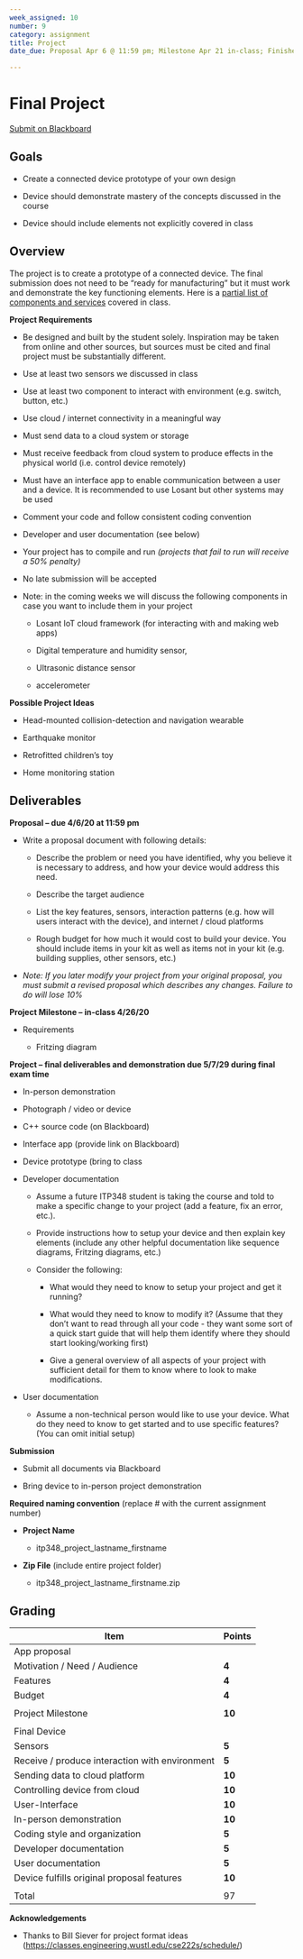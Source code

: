 ```yaml
---
week_assigned: 10
number: 9
category: assignment
title: Project
date_due: Proposal Apr 6 @ 11:59 pm; Milestone Apr 21 in-class; Finished device and presentation May 7 during final exam time

---
```


Final Project
=============

[Submit on Blackboard](https://blackboard.usc.edu/)

Goals
-----

-   Create a connected device prototype of your own design

-   Device should demonstrate mastery of the concepts discussed in the course

-   Device should include elements not explicitly covered in class

Overview
--------

The project is to create a prototype of a connected device. The final submission
does not need to be “ready for manufacturing” but it must work and demonstrate
the key functioning elements. Here is a [partial list of components and services](sample_components) covered in class.

**Project Requirements**

-   Be designed and built by the student solely. Inspiration may be taken from
    online and other sources, but sources must be cited and final project must
    be substantially different.

-   Use at least two sensors we discussed in class

-   Use at least two component to interact with environment (e.g. switch, button, etc.)

-   Use cloud / internet connectivity in a meaningful way

-   Must send data to a cloud system or storage

-   Must receive feedback from cloud system to produce effects in the physical
    world (i.e. control device remotely)

-   Must have an interface app to enable communication between a user and a
    device. It is recommended to use Losant but other systems may be used

-   Comment your code and follow consistent coding convention

-   Developer and user documentation (see below)

-   Your project has to compile and run *(projects that fail to run will receive
    a 50% penalty)*

-   No late submission will be accepted

-   Note: in the coming weeks we will discuss the following components in case
    you want to include them in your project

    -   Losant IoT cloud framework (for interacting with and making web apps)

    -   Digital temperature and humidity sensor,

    -   Ultrasonic distance sensor

    -   accelerometer

**Possible Project Ideas**

-   Head-mounted collision-detection and navigation wearable

-   Earthquake monitor

-   Retrofitted children’s toy

-   Home monitoring station

Deliverables
------------

**Proposal – due 4/6/20 at 11:59 pm**

-   Write a proposal document with following details:

    -   Describe the problem or need you have identified, why you believe it is
        necessary to address, and how your device would address this need.

    -   Describe the target audience

    -   List the key features, sensors, interaction patterns (e.g. how will
        users interact with the device), and internet / cloud platforms

    -   Rough budget for how much it would cost to build your device. You should
        include items in your kit as well as items not in your kit (e.g.
        building supplies, other sensors, etc.)

-   *Note: If you later modify your project from your original proposal, you
    must submit a revised proposal which describes any changes. Failure to do
    will lose 10%*

**Project Milestone – in-class 4/26/20**

-   Requirements

    -   Fritzing diagram

**Project – final deliverables and demonstration due 5/7/29 during final exam time**

-   In-person demonstration

-   Photograph / video or device

-   C++ source code (on Blackboard)

-   Interface app (provide link on Blackboard)

-   Device prototype (bring to class

-   Developer documentation

    -   Assume a future ITP348 student is taking the course and told to make a
        specific change to your project (add a feature, fix an error, etc.).

    -   Provide instructions how to setup your device and then explain key
        elements (include any other helpful documentation like sequence
        diagrams, Fritzing diagrams, etc.)

    -   Consider the following:

        -   What would they need to know to setup your project and get it
            running?

        -   What would they need to know to modify it? (Assume that they don’t
            want to read through all your code - they want some sort of a quick
            start guide that will help them identify where they should start
            looking/working first)

        -   Give a general overview of all aspects of your project with
            sufficient detail for them to know where to look to make
            modifications.

-   User documentation

    -   Assume a non-technical person would like to use your device. What do
        they need to know to get started and to use specific features? (You can
        omit initial setup)

**Submission**

-   Submit all documents via Blackboard

-   Bring device to in-person project demonstration

**Required naming convention** (replace \# with the current assignment number)

-   **Project Name**

    -   itp348_project_lastname_firstname

-   **Zip File** (include entire project folder)

    -   itp348_project_lastname_firstname.zip

Grading
-------

| Item                                           | Points |
| ---------------------------------------------- | ------ |
| App proposal                                   |        |
| Motivation / Need / Audience                   | **4**  |
| Features                                       | **4**  |
| Budget                                         | **4**  |
|                                                |        |
| Project Milestone                              | **10** |
|                                                |        |
| Final Device                                   |        |
| Sensors                                        | **5**  |
| Receive / produce interaction with environment | **5**  |
| Sending data to cloud platform                 | **10** |
| Controlling device from cloud                  | **10** |
| User-Interface                                 | **10** |
| In-person demonstration                        | **10** |
| Coding style and organization                  | **5**  |
| Developer documentation                        | **5**  |
| User documentation                             | **5**  |
| Device fulfills original proposal features     | **10** |
|                                                |        |
| Total                                          | 97     |

**Acknowledgements**

-   Thanks to Bill Siever for project format ideas
    (<https://classes.engineering.wustl.edu/cse222s/schedule/>)
